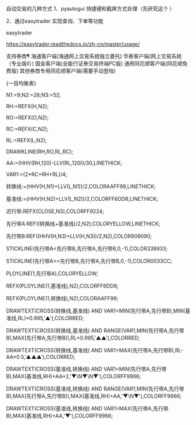 自动交易的几种方式
1、pyautogui 快捷键和截屏方式处理（先研究这个 ）

2、通过easytrader 实现查询、下单等功能



easytrader

https://easytrader.readthedocs.io/zh-cn/master/usage/

支持券商¶
海通客户端(海通网上交易系统独立委托)
华泰客户端(网上交易系统（专业版Ⅱ）)
国金客户端(全能行证券交易终端PC版)
通用同花顺客户端(同花顺免费版)
其他券商专用同花顺客户端(需要手动登陆)


{一目均衡表}

N1:=9;N2:=26;N3:=52;

RH:=REFX(H,N2);

RO:=REFX(O,N2);

RC:=REFX(C,N2);

RL:=REFX(L,N2);

DRAWKLINE(RH,RO,RL,RC);

AA:=(HHV(RH,120)-LLV(RL,120))/30,LINETHICK;

VAR1:=(2*RC+RH+RL)/4;

转换线:=(HHV(H,N1)+LLV(L,N1))/2,COLORAAFF99,LINETHICK;

基准线:=(HHV(H,N2)+LLV(L,N2))/2,COLORFF6DD8,LINETHICK;

迟行带:REFX(CLOSE,N3),COLORFF9224;

先行带A:REF((转换线+基准线)/2,N2),COLORYELLOW,LINETHICK;

先行带B:REF((HHV(H,N3)+LLV(H,N3))/2,N2),COLOR909090;

STICKLINE(先行带A<先行带B,先行带A,先行带B,0,-1),COLOR339933;

STICKLINE(先行带A>=先行带B,先行带A,先行带B,0,-1),COLOR0033CC;

PLOYLINE(1,先行带A),COLORYELLOW;

REFX(PLOYLINE(1,基准线),N2),COLORFF6DD8;

REFX(PLOYLINE(1,转换线),N2),COLORAAFF99;

DRAWTEXT(CROSS(转换线,基准线) AND VAR1<MIN(先行带A,先行带B),MIN(基准线,RL)*0.995,'▲'),COLORRED;

DRAWTEXT(CROSS(转换线,基准线) AND RANGE(VAR1,MIN(先行带A,先行带B),MAX(先行带A,先行带B)),RL*0.995,'▲▲'),COLORRED;

DRAWTEXT(CROSS(转换线,基准线) AND VAR1>MAX(先行带A,先行带B),RL-AA*0.5,'▲▲▲'),COLORRED;

DRAWTEXT(CROSS(基准线,转换线) AND VAR1<MIN(先行带A,先行带B),MAX(基准线,RH)+AA*2,'▼\\N▼\\N▼'),COLORFF9966;

DRAWTEXT(CROSS(基准线,转换线) AND RANGE(VAR1,MIN(先行带A,先行带B),MAX(先行带A,先行带B)),MAX(基准线,RH)+AA,'▼\\N▼'),COLORFF9966;

DRAWTEXT(CROSS(基准线,转换线) AND VAR1>MAX(先行带A,先行带B),MAX(基准线,RH)+AA,'▼'),COLORFF9966;